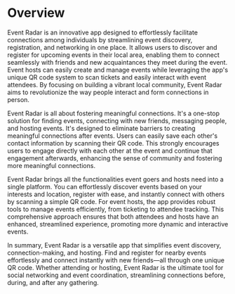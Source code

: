 # Overview

Event Radar is an innovative app designed to effortlessly facilitate connections among individuals by streamlining event discovery, registration, and networking in one place. It allows users to discover and register for upcoming events in their local area, enabling them to connect seamlessly with friends and new acquaintances they meet during the event. Event hosts can easily create and manage events while leveraging the app's unique QR code system to scan tickets and easily interact with event attendees. By focusing on building a vibrant local community, Event Radar aims to revolutionize the way people interact and form connections in person.

Event Radar is all about fostering meaningful connections. It's a one-stop solution for finding events, connecting with new friends, messaging people, and hosting events. It's designed to eliminate barriers to creating meaningful connections after events. Users can easily save each other's contact information by scanning their QR code. This strongly encourages users to engage directly with each other at the event and continue that engagement afterwards, enhancing the sense of community and fostering more meaningful connections.

Event Radar brings all the functionalities event goers and hosts need into a single platform. You can effortlessly discover events based on your interests and location, register with ease, and instantly connect with others by scanning a simple QR code. For event hosts, the app provides robust tools to manage events efficiently, from ticketing to attendee tracking. This comprehensive approach ensures that both attendees and hosts have an enhanced, streamlined experience, promoting more dynamic and interactive events.

In summary, Event Radar is a versatile app that simplifies event discovery, connection-making, and hosting. Find and register for nearby events effortlessly and connect instantly with new friends—all through one unique QR code. Whether attending or hosting, Event Radar is the ultimate tool for social networking and event coordination, streamlining connections before, during, and after any gathering.
